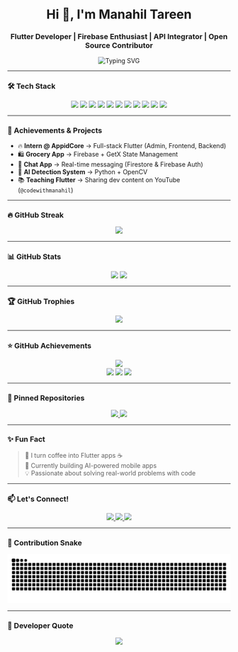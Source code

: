<h1 align="center">Hi 👋, I'm Manahil Tareen</h1>
<h3 align="center">Flutter Developer | Firebase Enthusiast | API Integrator | Open Source Contributor</h3>

<p align="center">
  <img src="https://readme-typing-svg.demolab.com?font=Fira+Code&size=22&pause=1000&center=true&vCenter=true&width=500&lines=BS+CS+Student+%F0%9F%93%9D;Flutter+Developer+%F0%9F%93%B1;Firebase+%7C+REST+API+%7C+GetX+BLoC;Learning+AI+%7C+Python+%7C+Backend" alt="Typing SVG" />
</p>

---

### 🛠️ Tech Stack
<p align="center">
  <img src="https://img.shields.io/badge/Dart-0175C2?style=for-the-badge&logo=dart&logoColor=white" />
  <img src="https://img.shields.io/badge/Flutter-02569B?style=for-the-badge&logo=flutter&logoColor=white" />
  <img src="https://img.shields.io/badge/Firebase-FFCA28?style=for-the-badge&logo=firebase&logoColor=black" />
  <img src="https://img.shields.io/badge/GetX-7B1FA2?style=for-the-badge&logo=flutter&logoColor=white" />
  <img src="https://img.shields.io/badge/BLoC-3981F4?style=for-the-badge&logo=bloc&logoColor=white" />
  <img src="https://img.shields.io/badge/SQLite-003B57?style=for-the-badge&logo=sqlite&logoColor=white" />
  <img src="https://img.shields.io/badge/Python-3776AB?style=for-the-badge&logo=python&logoColor=white" />
  <img src="https://img.shields.io/badge/C++-00599C?style=for-the-badge&logo=c%2B%2B&logoColor=white" />
  <img src="https://img.shields.io/badge/Postman-FF6C37?style=for-the-badge&logo=postman&logoColor=white" />
  <img src="https://img.shields.io/badge/Git-F05032?style=for-the-badge&logo=git&logoColor=white" />
  <img src="https://img.shields.io/badge/GitHub-181717?style=for-the-badge&logo=github&logoColor=white" />
</p>

---

### 🌟 Achievements & Projects
- 🔥 **Intern @ AppidCore** → Full-stack Flutter (Admin, Frontend, Backend)  
- 🛍️ **Grocery App** → Firebase + GetX State Management  
- 📲 **Chat App** → Real-time messaging (Firestore & Firebase Auth)  
- 🤖 **AI Detection System** → Python + OpenCV  
- 📚 **Teaching Flutter** → Sharing dev content on YouTube (`@codewithmanahil`)  

---
### 🔥 GitHub Streak
<p align="center">
  <img src="https://streak-stats.demolab.com?user=Manahiltareen&theme=tokyonight&hide_border=false" />
</p>

---

### 📊 GitHub Stats
<p align="center">
  
<img src="https://github-readme-stats.vercel.app/api?username=ManahilTareen&show_icons=true&count_private=true&theme=tokyonight&cache_seconds=130&v=1" height="170"/>
  <img src="https://github-readme-stats.vercel.app/api/top-langs/?username=Manahiltareen&layout=compact&theme=tokyonight" height="170"/>
</p>


---

### 🏆 GitHub Trophies
<p align="center">
  <img src="https://github-profile-trophy.vercel.app/?username=Manahiltareen&theme=radical&column=4&no-frame=true" />
</p>

---

### ⭐ GitHub Achievements
<p align="center">
  <img src="https://github-profile-summary-cards.vercel.app/api/cards/profile-details?username=Manahiltareen&theme=tokyonight" />
  <br/>
  <img src="https://img.shields.io/github/stars/Manahiltareen?affiliations=OWNER&style=for-the-badge&logo=github&color=yellow" />
  <img src="https://img.shields.io/github/followers/Manahiltareen?style=for-the-badge&logo=github&color=blue" />
  <img src="https://img.shields.io/github/commit-activity/y/Manahiltareen?style=for-the-badge&logo=github&color=green" />
</p>

---

### 🚀 Pinned Repositories
<p align="center">
  <a href="https://github.com/Manahiltareen/portfolio_web">
    <img src="https://github-readme-stats.vercel.app/api/pin/?username=Manahiltareen&repo=portfolio_web&theme=tokyonight" />
  </a>
  <a href="https://github.com/Manahiltareen/Grocery-App-Admin-Side">
    <img src="https://github-readme-stats.vercel.app/api/pin/?username=Manahiltareen&repo=Grocery-App-Admin-Side&theme=tokyonight" />
  </a>
</p>

---

### ✨ Fun Fact
> 🧠 I turn coffee into Flutter apps ☕  
> 🔧 Currently building AI-powered mobile apps  
> 💡 Passionate about solving real-world problems with code  

---

### 📫 Let's Connect!
<p align="center">
  <a href="https://www.linkedin.com/in/manahil-tareen-3b8870308">
    <img src="https://img.shields.io/badge/LinkedIn-blue?style=for-the-badge&logo=linkedin" />
  </a>
  <a href="mailto:manahiltareen44@example.com">
    <img src="https://img.shields.io/badge/Gmail-red?style=for-the-badge&logo=gmail&logoColor=white" />
  </a>
  <a href="https://www.instagram.com/codewithmanahil">
    <img src="https://img.shields.io/badge/Instagram-pink?style=for-the-badge&logo=instagram" />
  </a>
</p>

---

### 🐍 Contribution Snake
<p align="center">
  <img src="https://raw.githubusercontent.com/Manahiltareen/Manahiltareen/output/github-contribution-grid-snake.svg" alt="snake animation" />
</p>

---

### 💬 Developer Quote
<p align="center">
  <img src="https://readme-typing-svg.herokuapp.com?center=true&vCenter=true&multiline=true&width=600&lines=Code.+Create.+Conquer.;">
</p>
